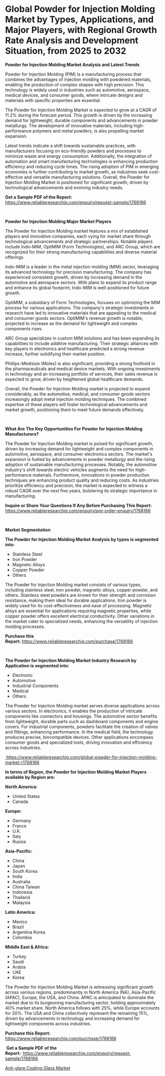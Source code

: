 <p><h1>Global Powder for Injection Molding Market by Types, Applications, and Major Players, with Regional Growth Rate Analysis and Development Situation, from 2025 to 2032</h1></p><p><strong>Powder for Injection Molding Market Analysis and Latest Trends</strong></p>
<p><p>Powder for Injection Molding (PIM) is a manufacturing process that combines the advantages of injection molding with powdered materials, enabling the production of complex shapes with high precision. This technology is widely used in industries such as automotive, aerospace, medical devices, and consumer goods, where intricate designs and materials with specific properties are essential.</p><p>The Powder for Injection Molding Market is expected to grow at a CAGR of 11.2% during the forecast period. This growth is driven by the increasing demand for lightweight, durable components and advancements in powder metallurgy. The development of innovative materials, including high-performance polymers and metal powders, is also propelling market expansion. </p><p>Latest trends indicate a shift towards sustainable practices, with manufacturers focusing on eco-friendly powders and processes to minimize waste and energy consumption. Additionally, the integration of automation and smart manufacturing technologies is enhancing production efficiency and reducing cycle times. The rising adoption of PIM in emerging economies is further contributing to market growth, as industries seek cost-effective and versatile manufacturing solutions. Overall, the Powder for Injection Molding Market is positioned for significant growth, driven by technological advancements and evolving industry needs.</p></p>
<p><strong>Get a Sample PDF of the Report:&nbsp;</strong> <a href="https://www.reliableresearchiq.com/enquiry/request-sample/1768166?utm_campaign=2463&utm_medium=2&utm_source=Github&utm_content=ia&utm_term=03042025&utm_id=powder-for-injection-molding">https://www.reliableresearchiq.com/enquiry/request-sample/1768166</a></p>
<p>&nbsp;</p>
<p><strong>Powder for Injection Molding Major Market Players</strong></p>
<p><p>The Powder for Injection Molding market features a mix of established players and innovative companies, each vying for market share through technological advancements and strategic partnerships. Notable players include Indo-MIM, OptiMIM (Form Technologies), and ARC Group, which are recognized for their strong manufacturing capabilities and diverse material offerings.</p><p>Indo-MIM is a leader in the metal injection molding (MIM) sector, leveraging its advanced technology for precision manufacturing. The company has experienced consistent growth, driven by increasing demand in the automotive and aerospace sectors. With plans to expand its product range and enhance its global footprint, Indo-MIM is well-positioned for future growth.</p><p>OptiMIM, a subsidiary of Form Technologies, focuses on optimizing the MIM process for various applications. The company's strategic investments in research have led to innovative materials that are appealing to the medical and consumer goods sectors. OptiMIM's revenue growth is notable, projected to increase as the demand for lightweight and complex components rises.</p><p>ARC Group specializes in custom MIM solutions and has been expanding its capabilities to include additive manufacturing. Their strategic alliances with key players in electronics and healthcare predicted a strong revenue increase, further solidifying their market position.</p><p>Phillips-Medisize (Molex) is also significant, providing a strong foothold in the pharmaceuticals and medical device markets. With ongoing investments in technology and an increasing portfolio of services, their sales revenue is expected to grow, driven by heightened global healthcare demands.</p><p>Overall, the Powder for Injection Molding market is projected to expand considerably, as the automotive, medical, and consumer goods sectors increasingly adopt metal injection molding techniques. The combined expertise of these players will foster technological advancements and market growth, positioning them to meet future demands effectively.</p></p>
<p>&nbsp;</p>
<p><strong>What Are The Key Opportunities For Powder for Injection Molding Manufacturers?</strong></p>
<p><p>The Powder for Injection Molding market is poised for significant growth, driven by increasing demand for lightweight and complex components in automotive, aerospace, and consumer electronics sectors. The market's expansion is fueled by advancements in powder metallurgy and the rising adoption of sustainable manufacturing processes. Notably, the automotive industry's shift towards electric vehicles augments the need for high-performance materials. Furthermore, innovations in powder production techniques are enhancing product quality and reducing costs. As industries prioritize efficiency and precision, the market is expected to witness a robust CAGR over the next five years, bolstering its strategic importance in manufacturing.</p></p>
<p><strong>Inquire or Share Your Questions If Any Before Purchasing This Report:</strong> <a href="https://www.reliableresearchiq.com/enquiry/pre-order-enquiry/1768166?utm_campaign=2463&utm_medium=2&utm_source=Github&utm_content=ia&utm_term=03042025&utm_id=powder-for-injection-molding">https://www.reliableresearchiq.com/enquiry/pre-order-enquiry/1768166</a></p>
<p>&nbsp;</p>
<p><strong>Market Segmentation</strong></p>
<p><strong>The Powder for Injection Molding Market Analysis by types is segmented into:</strong></p>
<p><ul><li>Stainless Steel</li><li>Iron Powder</li><li>Magnetic Alloys</li><li>Copper Powder</li><li>Others</li></ul></p>
<p><p>The Powder for Injection Molding market consists of various types, including stainless steel, iron powder, magnetic alloys, copper powder, and others. Stainless steel powders are known for their strength and corrosion resistance, making them ideal for durable applications. Iron powder is widely used for its cost-effectiveness and ease of processing. Magnetic alloys are essential for applications requiring magnetic properties, while copper powder offers excellent electrical conductivity. Other variations in the market cater to specialized needs, enhancing the versatility of injection molding processes.</p></p>
<p><strong>Purchase this Report:&nbsp;</strong><a href="https://www.reliableresearchiq.com/purchase/1768166?utm_campaign=2463&utm_medium=2&utm_source=Github&utm_content=ia&utm_term=03042025&utm_id=powder-for-injection-molding">https://www.reliableresearchiq.com/purchase/1768166</a></p>
<p>&nbsp;</p>
<p><strong>The Powder for Injection Molding Market Industry Research by Application is segmented into:</strong></p>
<p><ul><li>Electronic</li><li>Automotive</li><li>Industrial Components</li><li>Medical</li><li>Others</li></ul></p>
<p><p>The Powder for Injection Molding market serves diverse applications across various sectors. In electronics, it enables the production of intricate components like connectors and housings. The automotive sector benefits from lightweight, durable parts such as dashboard components and engine covers. For industrial components, powders facilitate the creation of valves and fittings, enhancing performance. In the medical field, the technology produces precise, biocompatible devices. Other applications encompass consumer goods and specialized tools, driving innovation and efficiency across industries.</p></p>
<p><a href="https://www.reliableresearchiq.com/global-powder-for-injection-molding-market-r1768166?utm_campaign=2463&utm_medium=2&utm_source=Github&utm_content=ia&utm_term=03042025&utm_id=powder-for-injection-molding">&nbsp;https://www.reliableresearchiq.com/global-powder-for-injection-molding-market-r1768166</a></p>
<p><strong>In terms of Region, the Powder for Injection Molding Market Players available by Region are:</strong></p>
<p>
    <p> <strong> North America: </strong>
        <ul>
            <li>United States</li>
            <li>Canada</li>
        </ul>
        </p> 
    <p> <strong> Europe: </strong>
        <ul>
            <li>Germany</li>
            <li>France</li>
            <li>U.K.</li>
            <li>Italy</li>
            <li>Russia</li>
        </ul>
        </p> 
    <p> <strong> Asia-Pacific: </strong>
        <ul>
            <li>China</li>
            <li>Japan</li>
            <li>South Korea</li>
            <li>India</li>
            <li>Australia</li>
            <li>China Taiwan</li>
            <li>Indonesia</li>
            <li>Thailand</li>
            <li>Malaysia</li>
        </ul>
        </p> 
    <p> <strong> Latin America: </strong>
        <ul>
            <li>Mexico</li>
            <li>Brazil</li>
            <li>Argentina Korea</li>
            <li>Colombia</li>
        </ul>
        </p> 
    <p> <strong> Middle East & Africa: </strong>
        <ul>
            <li>Turkey</li>
            <li>Saudi</li>
            <li>Arabia</li>
            <li>UAE</li>
            <li>Korea</li>
        </ul>
    </p>
    </p>
<p><p>The Powder for Injection Molding Market is witnessing significant growth across various regions, predominantly in North America (NA), Asia-Pacific (APAC), Europe, the USA, and China. APAC is anticipated to dominate the market due to its burgeoning manufacturing sector, holding approximately 40% market share. North America follows with 25%, while Europe accounts for 20%. The USA and China collectively represent the remaining 15%, driven by advancements in technology and increasing demand for lightweight components across industries.</p></p>
<p><strong>Purchase this Report: </strong><a href="https://www.reliableresearchiq.com/purchase/1768166?utm_campaign=2463&utm_medium=2&utm_source=Github&utm_content=ia&utm_term=03042025&utm_id=powder-for-injection-molding">https://www.reliableresearchiq.com/purchase/1768166</a></p>
<p>&nbsp;<strong>Get a Sample PDF of the Report:&nbsp;&nbsp;</strong><a href="https://www.reliableresearchiq.com/enquiry/request-sample/1768166?utm_campaign=2463&utm_medium=2&utm_source=Github&utm_content=ia&utm_term=03042025&utm_id=powder-for-injection-molding">https://www.reliableresearchiq.com/enquiry/request-sample/1768166</a></p>
<p><strong></strong></p>
<p><p><a href="https://github.com/hillsmyung726/Market-Research-Report-List-1/blob/main/anti-glare-coating-glass-market.md?utm_campaign=2463&utm_medium=2&utm_source=Github&utm_content=ia&utm_term=03042025&utm_id=powder-for-injection-molding">Anti-glare Coating Glass Market</a></p></p>